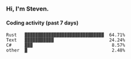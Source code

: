 ### Hi, I'm Steven.

#### Coding activity (past 7 days)
```
Rust   ▓▓▓▓▓▓▓▓▓▓▓▓▓▓▓▓▓▓▓▓▓▓▓▓▓▓▓▓▓▓  64.71%
Text   ▓▓▓▓▓▓▓▓▓▓▓                     24.24%
C#     ▓▓▓                              8.57%
other  ▓                                2.48%
```
